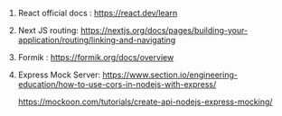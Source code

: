 1. React official docs : https://react.dev/learn

2. Next JS routing: https://nextjs.org/docs/pages/building-your-application/routing/linking-and-navigating

3. Formik : https://formik.org/docs/overview

4. Express Mock Server:
    https://www.section.io/engineering-education/how-to-use-cors-in-nodejs-with-express/

    https://mockoon.com/tutorials/create-api-nodejs-express-mocking/

